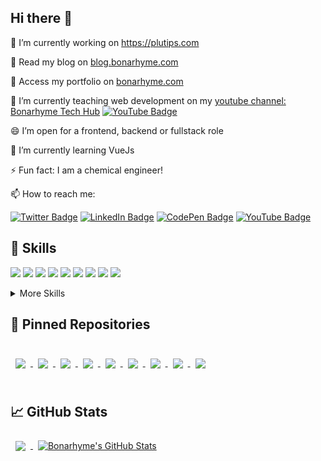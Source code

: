 ## Hi there 👋


🔭 I’m currently working on https://plutips.com

💬 Read my blog on [blog.bonarhyme.com](https://blog.bonarhyme.com)

💬 Access my portfolio on [bonarhyme.com](https://bonarhyme.com)

🌱 I’m currently teaching web development on my [youtube channel: Bonarhyme Tech Hub](https://www.youtube.com/channel/UCPT421nhI8h1nJ5vIIZ7M9A) [![YouTube Badge](https://img.shields.io/badge/YouTube-Profile-informational?style=flat&logo=youtube&logoColor=red&color=red)](https://www.youtube.com/channel/UCPT421nhI8h1nJ5vIIZ7M9A)

😄  I’m open for a frontend, backend or fullstack role

🔭 I’m currently learning VueJs

⚡ Fun fact: I am a chemical engineer!

📫 How to reach me: 

[![Twitter Badge](https://img.shields.io/badge/Twitter-Profile-informational?style=flat&logo=twitter&logoColor=white&color=1CA2F1)](https://twitter.com/bonarhyme)
[![LinkedIn Badge](https://img.shields.io/badge/LinkedIn-Profile-informational?style=flat&logo=linkedin&logoColor=white&color=0D76A8)](https://www.linkedin.com/in/bonaventure-onuorah-5b15ba1ba)
[![CodePen Badge](https://img.shields.io/badge/CodePen-Profile-informational?style=flat&logo=codepen&logoColor=white&color=black)](https://codepen.io/bonarhyme)
[![YouTube Badge](https://img.shields.io/badge/YouTube-Profile-informational?style=flat&logo=youtube&logoColor=red&color=red)](https://www.youtube.com/channel/UCPT421nhI8h1nJ5vIIZ7M9A)



## 💼 Skills
![](https://img.shields.io/badge/Code-React-informational?style=flat&logo=react&logoColor=white&color=3498db)
![](https://img.shields.io/badge/Code-Redux-informational?style=flat&logo=Redux&logoColor=white&color=3498db)
![](https://img.shields.io/badge/Code-JavaScript-informational?style=flat&logo=JavaScript&logoColor=white&color=3498db)
![](https://img.shields.io/badge/Code-MongoDB-informational?style=flat&logo=MongoDB&logoColor=white&color=3498db)
![](https://img.shields.io/badge/Code-HTML-informational?style=flat&logo=Html&logoColor=white&color=3498db)
![](https://img.shields.io/badge/Code-ExpressJS-informational?style=flat&logo=express&logoColor=white&color=3498db)
![](https://img.shields.io/badge/Code-NodeJs-informational?style=flat&logo=nodedotjs&logoColor=white&color=3498db)
![](https://img.shields.io/badge/tailwind-css%20framework-lightgrey)
![](https://img.shields.io/badge/bootstrap-css%20framework-lightgrey)


<details>
<summary>More Skills</summary>
<br>

![](https://img.shields.io/badge/Style-CSS-informational?style=flat&logo=css3&logoColor=white&color=3498db)
![](https://img.shields.io/badge/Style-Bootstrap-informational?style=flat&logo=Bootstrap-CSS&logoColor=white&color=3498db)
![](https://img.shields.io/badge/Style-Sass-informational?style=flat&logo=Sass&logoColor=white&color=3498db)


<br>

![](https://img.shields.io/badge/Test-Jest-informational?style=flat&logo=jest&logoColor=white&color=3498db)


<br>
  
![](https://img.shields.io/badge/Tools-Vercel-informational?style=flat&logo=vercel&logoColor=white&color=3498db)
![](https://img.shields.io/badge/Tools-Heroku-informational?style=flat&logo=heroku&logoColor=white&color=3498db)
![](https://img.shields.io/badge/Tools-Netlify-informational?style=flat&logo=netlify&logoColor=white&color=3498db)
![](https://img.shields.io/badge/Tools-NPM-informational?style=flat&logo=npm&logoColor=white&color=3498db)
![](https://img.shields.io/badge/Tools-Postman-informational?style=flat&logo=Postman&logoColor=white&color=3498db)
![](https://img.shields.io/badge/Tools-GitHub-informational?style=flat&logo=GitHub&logoColor=white&color=3498db)

</details>



## 📌 Pinned Repositories

<br>




<a href="https://github.com/bonarhyme/How-to-query-and-modify-MongoDB-fields-nested-objects-and-nested-arrays-">
  <img align="center" style="margin:0.5rem" src="https://github-readme-stats.vercel.app/api/pin/?username=bonarhyme&repo=How-to-query-and-modify-MongoDB-fields-nested-objects-and-nested-arrays-&title_color=ffffff&text_color=c9cacc&icon_color=4AB197&bg_color=0a1a2a" />
</a>


<a href="https://github.com/bonarhyme/audio-to-pdf-server">
  <img align="center" style="margin:0.5rem" src="https://github-readme-stats.vercel.app/api/pin/?username=bonarhyme&repo=audio-to-pdf-server&title_color=ffffff&text_color=c9cacc&icon_color=4AB197&bg_color=0a1a2a" />
</a>


<a href="https://github.com/bonarhyme/audio-to-pdf-web-client">
  <img align="center" style="margin:0.5rem" src="https://github-readme-stats.vercel.app/api/pin/?username=bonarhyme&repo=audio-to-pdf-web-client&title_color=ffffff&text_color=c9cacc&icon_color=4AB197&bg_color=0a1a2a" />
</a>

<a href="https://github.com/bonarhyme/clearvoter-server">
  <img align="center" style="margin:0.5rem" src="https://github-readme-stats.vercel.app/api/pin/?username=bonarhyme&repo=clearvoter-server&title_color=ffffff&text_color=c9cacc&icon_color=4AB197&bg_color=0a1a2a" />
</a>

<a href="https://github.com/bonarhyme/clearvoter-web-client">
  <img align="center" style="margin:0.5rem" src="https://github-readme-stats.vercel.app/api/pin/?username=bonarhyme&repo=clearvoter-web-client&title_color=ffffff&text_color=c9cacc&icon_color=4AB197&bg_color=0a1a2a" />
</a>

<a href="https://github.com/bonarhyme/send-mail-using-nodejs">
  <img align="center" style="margin:0.5rem" src="https://github-readme-stats.vercel.app/api/pin/?username=bonarhyme&repo=send-mail-using-nodejs&title_color=ffffff&text_color=c9cacc&icon_color=4AB197&bg_color=0a1a2a" />
</a>


<a href="https://github.com/bonarhyme/paddle-frontend-assessment">
  <img align="center" style="margin:0.5rem" src="https://github-readme-stats.vercel.app/api/pin/?username=bonarhyme&repo=paddle-frontend-assessment&title_color=ffffff&text_color=c9cacc&icon_color=4AB197&bg_color=0a1a2a" />
</a>


<a href="https://github.com/bonarhyme/React-Pagination-without-CSS-Framework">
  <img align="center" style="margin:0.5rem" src="https://github-readme-stats.vercel.app/api/pin/?username=bonarhyme&repo=React-Pagination-without-CSS-Framework&title_color=ffffff&text_color=c9cacc&icon_color=4AB197&bg_color=0a1a2a" />
</a>


<a href="https://github.com/bonarhyme/technical-documentation-with-swagger-ui-express">
  <img align="center" style="margin:0.5rem" src="https://github-readme-stats.vercel.app/api/pin/?username=bonarhyme&repo=technical-documentation-with-swagger-ui-express&title_color=ffffff&text_color=c9cacc&icon_color=4AB197&bg_color=0a1a2a" />
</a>


<br>
<br>

## &#x1f4c8; GitHub Stats


<a href="https://github.com/bonarhyme">
  <img align="center" style="margin:0.5rem" src="https://github-readme-stats.vercel.app/api/top-langs/?username=bonarhyme&hide=html,css&title_color=ffffff&text_color=3498db&icon_color=4AB197&bg_color=1A2B34" />
</a>

<a href="https://github.com/bonarhyme">
  <img align="center" style="margin:0.5rem" src="https://github-readme-stats.vercel.app/api?username=bonarhyme&show_icons=true&line_height=27&count_private=true&title_color=ffffff&text_color=c9cacc&icon_color=4AB097&bg_color=1A2B34" alt="Bonarhyme's GitHub Stats" />
</a>


